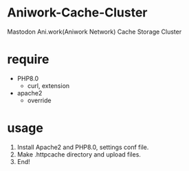 # Aniwork-Cache-Cluster
Mastodon Ani.work(Aniwork Network) Cache Storage Cluster

# require
- PHP8.0
  - curl, extension
- apache2
  - override

# usage
1. Install Apache2 and PHP8.0, settings conf file.
2. Make .httpcache directory and upload files.
3. End!

